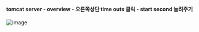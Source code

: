 

#### tomcat server - overview - 오른쪽상단 time outs 클릭 - start second 늘려주기

  ![image](https://user-images.githubusercontent.com/59944238/115371276-cb575800-a204-11eb-9064-5fbb7f90c687.png)

